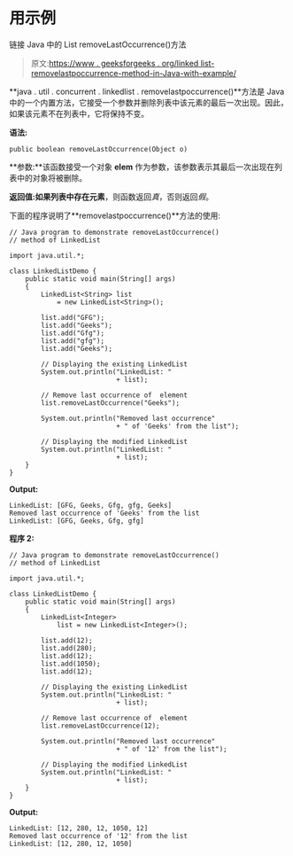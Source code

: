 # 用示例

链接 Java 中的 List removeLastOccurrence()方法

> 原文:[https://www . geeksforgeeks . org/linked list-removelastpoccurrence-method-in-Java-with-example/](https://www.geeksforgeeks.org/linkedlist-removelastoccurrence-method-in-java-with-example/)

**java . util . concurrent . linkedlist . removelastpoccurrence()**方法是 Java 中的一个内置方法，它接受一个参数并删除列表中该元素的最后一次出现。因此，如果该元素不在列表中，它将保持不变。

**语法:**

```
public boolean removeLastOccurrence(Object o)
```

**参数:**该函数接受一个对象 **elem** 作为参数，该参数表示其最后一次出现在列表中的对象将被删除。

**返回值:**如果列表中存在**元素**，则函数返回*真*，否则返回*假*。

下面的程序说明了**removelastpoccurrence()**方法的使用:

```
// Java program to demonstrate removeLastOccurrence()
// method of LinkedList

import java.util.*;

class LinkedListDemo {
    public static void main(String[] args)
    {
        LinkedList<String> list
            = new LinkedList<String>();

        list.add("GFG");
        list.add("Geeks");
        list.add("Gfg");
        list.add("gfg");
        list.add("Geeks");

        // Displaying the existing LinkedList
        System.out.println("LinkedList: "
                           + list);

        // Remove last occurrence of  element
        list.removeLastOccurrence("Geeks");

        System.out.println("Removed last occurrence"
                           + " of 'Geeks' from the list");

        // Displaying the modified LinkedList
        System.out.println("LinkedList: "
                           + list);
    }
}
```

**Output:**

```
LinkedList: [GFG, Geeks, Gfg, gfg, Geeks]
Removed last occurrence of 'Geeks' from the list
LinkedList: [GFG, Geeks, Gfg, gfg]

```

**程序 2:**

```
// Java program to demonstrate removeLastOccurrence()
// method of LinkedList

import java.util.*;

class LinkedListDemo {
    public static void main(String[] args)
    {
        LinkedList<Integer>
            list = new LinkedList<Integer>();

        list.add(12);
        list.add(280);
        list.add(12);
        list.add(1050);
        list.add(12);

        // Displaying the existing LinkedList
        System.out.println("LinkedList: "
                           + list);

        // Remove last occurrence of  element
        list.removeLastOccurrence(12);

        System.out.println("Removed last occurrence"
                           + " of '12' from the list");

        // Displaying the modified LinkedList
        System.out.println("LinkedList: "
                           + list);
    }
}
```

**Output:**

```
LinkedList: [12, 280, 12, 1050, 12]
Removed last occurrence of '12' from the list
LinkedList: [12, 280, 12, 1050]

```